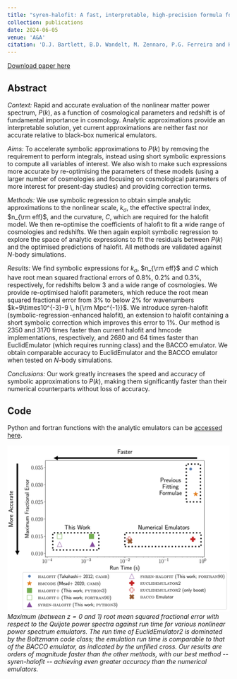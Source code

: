 ```yaml
---
title: "syren-halofit: A fast, interpretable, high-precision formula for the LCDM nonlinear matter power spectrum"
collection: publications
date: 2024-06-05
venue: 'A&A'
citation: 'D.J. Bartlett, B.D. Wandelt, M. Zennaro, P.G. Ferreira and H. Desmond (2024). &quot;syren-halofit: A fast, interpretable, high-precision formula for the $\Lambda$CDM nonlinear matter power spectrum.&quot; <i>A&A 686:A150</i>.'
---
```


[Download paper here](https://arxiv.org/abs/2402.17492)

## Abstract
*Context:* Rapid and accurate evaluation of the nonlinear matter power spectrum, $P(k)$, as a function of cosmological parameters and redshift is of fundamental importance in cosmology. Analytic approximations provide an interpretable solution, yet current approximations are neither fast nor accurate relative to black-box numerical emulators. 

*Aims:* To accelerate symbolic approximations to $P(k)$ by removing the requirement to perform integrals, instead using short symbolic expressions to compute all variables of interest. We also wish to make such expressions more accurate by re-optimising the parameters of these models (using a larger number of cosmologies and focusing on cosmological parameters of more interest for present-day studies) and providing correction terms. 

*Methods:* We use symbolic regression to obtain simple analytic approximations to the nonlinear scale, $k_\sigma$, the effective spectral index, $n_{\rm eff}$, and the curvature, $C$, which are required for the halofit model. We then re-optimise the coefficients of halofit to fit a wide range of cosmologies and redshifts. We then again exploit symbolic regression to explore the space of analytic expressions to fit the residuals between $P(k)$ and the optimised predictions of halofit. All methods are validated against $N$-body simulations. 

*Results:* We find symbolic expressions for $k_\sigma$, $n_{\rm eff}$ and $C$ which have root mean squared fractional errors of 0.8%, 0.2% and 0.3%, respectively, for redshifts below 3 and a wide range of cosmologies. We provide re-optimised halofit parameters, which reduce the root mean squared fractional error from 3% to below 2% for wavenumbers $k=9\times10^{-3}-9 \, h{\rm Mpc^{-1}}$. We introduce syren-halofit (symbolic-regression-enhanced halofit), an extension to halofit containing a short symbolic correction which improves this error to 1%. Our method is 2350 and 3170 times faster than current halofit and hmcode implementations, respectively, and 2680 and 64 times faster than EuclidEmulator (which requires running class) and the BACCO emulator. We obtain comparable accuracy to EuclidEmulator and the BACCO emulator when tested on $N$-body simulations. 

*Conclusions:* Our work greatly increases the speed and accuracy of symbolic approximations to $P(k)$, making them significantly faster than their numerical counterparts without loss of accuracy. 

## Code
Python and fortran functions with the analytic emulators can be [accessed here](https://github.com/DeaglanBartlett/symbolic_pofk).

![planck_fit](/files/2024-02-28-syren-halofit.png)
*Maximum (between $z=0$ and $1$) root mean squared fractional error with respect to the Quijote power spectra against run time for various nonlinear power spectrum emulators. The run time of EuclidEmulator2 is dominated by the Boltzmann code class; the emulation run time is comparable to that of the BACCO emulator, as indicated by the unfilled cross. Our results are orders of magnitude faster than the other methods, with our best method -- syren-halofit -- achieving even greater accuracy than the numerical emulators.*
